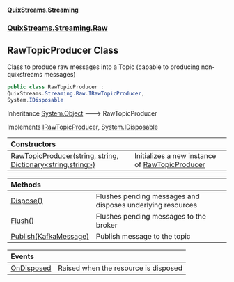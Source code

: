 #### [QuixStreams.Streaming](index.md 'index')
### [QuixStreams.Streaming.Raw](QuixStreams.Streaming.Raw.md 'QuixStreams.Streaming.Raw')

## RawTopicProducer Class

Class to produce raw messages into a Topic (capable to producing non-quixstreams messages)

```csharp
public class RawTopicProducer :
QuixStreams.Streaming.Raw.IRawTopicProducer,
System.IDisposable
```

Inheritance [System.Object](https://docs.microsoft.com/en-us/dotnet/api/System.Object 'System.Object') &#129106; RawTopicProducer

Implements [IRawTopicProducer](IRawTopicProducer.md 'QuixStreams.Streaming.Raw.IRawTopicProducer'), [System.IDisposable](https://docs.microsoft.com/en-us/dotnet/api/System.IDisposable 'System.IDisposable')

| Constructors | |
| :--- | :--- |
| [RawTopicProducer(string, string, Dictionary&lt;string,string&gt;)](RawTopicProducer.RawTopicProducer(string,string,Dictionary_string,string_).md 'QuixStreams.Streaming.Raw.RawTopicProducer.RawTopicProducer(string, string, System.Collections.Generic.Dictionary<string,string>)') | Initializes a new instance of [RawTopicProducer](RawTopicProducer.md 'QuixStreams.Streaming.Raw.RawTopicProducer') |

| Methods | |
| :--- | :--- |
| [Dispose()](RawTopicProducer.Dispose().md 'QuixStreams.Streaming.Raw.RawTopicProducer.Dispose()') | Flushes pending messages and disposes underlying resources |
| [Flush()](RawTopicProducer.Flush().md 'QuixStreams.Streaming.Raw.RawTopicProducer.Flush()') | Flushes pending messages to the broker |
| [Publish(KafkaMessage)](RawTopicProducer.Publish(KafkaMessage).md 'QuixStreams.Streaming.Raw.RawTopicProducer.Publish(QuixStreams.Kafka.KafkaMessage)') | Publish message to the topic |

| Events | |
| :--- | :--- |
| [OnDisposed](RawTopicProducer.OnDisposed.md 'QuixStreams.Streaming.Raw.RawTopicProducer.OnDisposed') | Raised when the resource is disposed |
